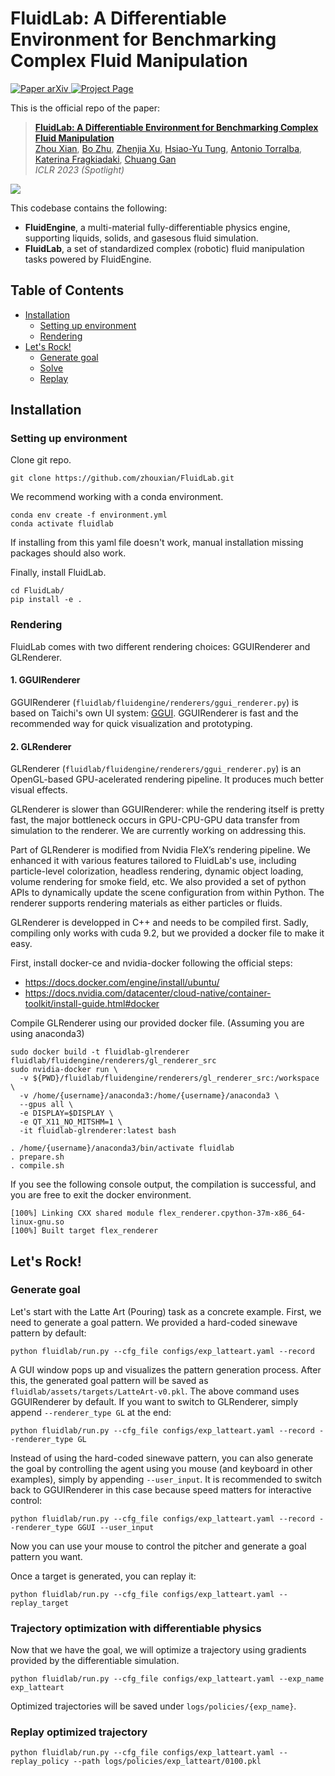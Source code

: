 
# FluidLab: A Differentiable Environment for Benchmarking Complex Fluid Manipulation

<p align="left">
    <a href='https://arxiv.org/abs/2301.06015'>
      <img src='https://img.shields.io/badge/Paper-arXiv-green?style=plastic&logo=arXiv&logoColor=green' alt='Paper arXiv'>
    </a>
    <a href='https://fluidlab2023.github.io/'>
      <img src='https://img.shields.io/badge/Project-Page-blue?style=plastic&logo=Google%20chrome&logoColor=blue' alt='Project Page'>
    </a>
</p>

This is the official repo of the paper:

> **[FluidLab: A Differentiable Environment for Benchmarking Complex Fluid Manipulation](https://fluidlab2023.github.io/)**  
> [Zhou Xian](https://zhou-xian.com/), [Bo Zhu](https://www.cs.dartmouth.edu/~bozhu/), [Zhenjia Xu](https://www.zhenjiaxu.com/), [Hsiao-Yu Tung](https://sfish0101.bitbucket.io/), [Antonio Torralba](https://groups.csail.mit.edu/vision/torralbalab/), [Katerina Fragkiadaki](https://www.cs.cmu.edu/~katef/), [Chuang Gan](https://people.csail.mit.edu/ganchuang/)   
> *ICLR 2023 (Spotlight)*

![](tasks.gif)

This codebase contains the following:
- **FluidEngine**, a multi-material fully-differentiable physics engine, supporting liquids, solids, and gasesous fluid simulation.
- **FluidLab**, a set of standardized complex (robotic) fluid manipulation tasks powered by FluidEngine.

## Table of Contents
- [Installation](#installation)
  - [Setting up environment](#setting-up-environment)
  - [Rendering](#rendering)
- [Let's Rock!](#lets-rock)
  - [Generate goal](#generate-goal)
  - [Solve](#trajectory-optimization-with-differentiable-physics)
  - [Replay](#replay-optimized-trajectory)
## Installation
### Setting up environment
Clone git repo.
```
git clone https://github.com/zhouxian/FluidLab.git
```
We recommend working with a conda environment.
```
conda env create -f environment.yml
conda activate fluidlab
```
If installing from this yaml file doesn't work, manual installation missing packages should also work.

Finally, install FluidLab.
```
cd FluidLab/
pip install -e .
```

### Rendering
FluidLab comes with two different rendering choices: GGUIRenderer and GLRenderer.

#### 1. GGUIRenderer
GGUIRenderer (`fluidlab/fluidengine/renderers/ggui_renderer.py`) is based on Taichi's own UI system: [GGUI](https://docs.taichi-lang.org/docs/ggui).
GGUIRenderer is fast and the recommended way for quick visualization and prototyping.

#### 2. GLRenderer
GLRenderer (`fluidlab/fluidengine/renderers/ggui_renderer.py`) is an OpenGL-based GPU-acelerated rendering pipeline. It produces much better visual effects.

GLRenderer is slower than GGUIRenderer: while the rendering itself is pretty fast, the major bottleneck occurs in GPU-CPU-GPU data transfer from simulation to the renderer. We are currently working on addressing this.

Part of GLRenderer is modified from Nvidia FleX’s rendering pipeline. We enhanced it with various features tailored to FluidLab's use, including particle-level colorization, headless rendering, dynamic object loading, volume rendering for smoke field, etc. We also provided a set of python APIs to dynamically update the scene configuration from within Python. The renderer supports rendering materials as either particles or fluids. 

GLRenderer is developped in C++ and needs to be compiled first. Sadly, compiling only works with cuda 9.2, but we provided a docker file to make it easy.

First, install docker-ce and nvidia-docker following the official steps:
- https://docs.docker.com/engine/install/ubuntu/
- https://docs.nvidia.com/datacenter/cloud-native/container-toolkit/install-guide.html#docker

Compile GLRenderer using our provided docker file. (Assuming you are using anaconda3)

```
sudo docker build -t fluidlab-glrenderer fluidlab/fluidengine/renderers/gl_renderer_src
sudo nvidia-docker run \
  -v ${PWD}/fluidlab/fluidengine/renderers/gl_renderer_src:/workspace \
  -v /home/{username}/anaconda3:/home/{username}/anaconda3 \
  --gpus all \
  -e DISPLAY=$DISPLAY \
  -e QT_X11_NO_MITSHM=1 \
  -it fluidlab-glrenderer:latest bash

. /home/{username}/anaconda3/bin/activate fluidlab
. prepare.sh
. compile.sh
```
If you see the following console output, the compilation is successful, and you are free to exit the docker environment.
```
[100%] Linking CXX shared module flex_renderer.cpython-37m-x86_64-linux-gnu.so
[100%] Built target flex_renderer
```

## Let's Rock!
### Generate goal
Let's start with the Latte Art (Pouring) task as a concrete example.
First, we need to generate a goal pattern. We provided a hard-coded sinewave pattern by default:
```
python fluidlab/run.py --cfg_file configs/exp_latteart.yaml --record
```
A GUI window pops up and visualizes the pattern generation process. After this, the generated goal pattern will be saved as `fluidlab/assets/targets/LatteArt-v0.pkl`.
The above command uses GGUIRenderer by default. If you want to switch to GLRenderer, simply append `--renderer_type GL` at the end:
```
python fluidlab/run.py --cfg_file configs/exp_latteart.yaml --record --renderer_type GL
```
Instead of using the hard-coded sinewave pattern, you can also generate the goal by controlling the agent using you mouse (and keyboard in other examples), simply by appending `--user_input`. It is recommended to switch back to GGUIRenderer in this case because speed matters for interactive control:
```
python fluidlab/run.py --cfg_file configs/exp_latteart.yaml --record --renderer_type GGUI --user_input
```
Now you can use your mouse to control the pitcher and generate a goal pattern you want.

Once a target is generated, you can replay it:
```
python fluidlab/run.py --cfg_file configs/exp_latteart.yaml --replay_target
```

### Trajectory optimization with differentiable physics
Now that we have the goal, we will optimize a trajectory using gradients provided by the differentiable simulation.
```
python fluidlab/run.py --cfg_file configs/exp_latteart.yaml --exp_name exp_latteart
```
Optimized trajectories will be saved under ```logs/policies/{exp_name}```.

### Replay optimized trajectory
```
python fluidlab/run.py --cfg_file configs/exp_latteart.yaml --replay_policy --path logs/policies/exp_latteart/0100.pkl
```
